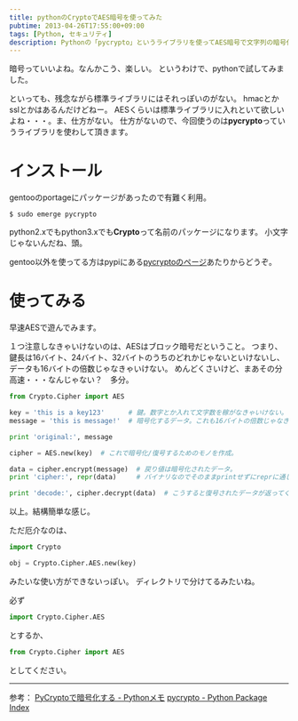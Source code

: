 ```yaml
---
title: pythonのCryptoでAES暗号を使ってみた
pubtime: 2013-04-26T17:55:00+09:00
tags: [Python, セキュリティ]
description: Pythonの「pycrypto」というライブラリを使ってAES暗号で文字列の暗号化を試してみました。
---
```


暗号っていいよね。なんかこう、楽しい。
というわけで、pythonで試してみました。

といっても、残念ながら標準ライブラリにはそれっぽいのがない。
hmacとかsslとかはあるんだけどねー。
AESくらいは標準ライブラリに入れといて欲しいよね・・・。ま、仕方がない。
仕方がないので、今回使うのは**pycrypto**っていうライブラリを使わして頂きます。

# インストール
gentooのportageにパッケージがあったので有難く利用。
``` shell
$ sudo emerge pycrypto
```
python2.xでもpython3.xでも**Crypto**って名前のパッケージになります。
小文字じゃないんだね、頭。

gentoo以外を使ってる方はpypiにある[pycryptoのページ](https://pypi.python.org/pypi/pycrypto)あたりからどうぞ。

# 使ってみる
早速AESで遊んでみます。

１つ注意しなきゃいけないのは、AESはブロック暗号だということ。
つまり、鍵長は16バイト、24バイト、32バイトのうちのどれかじゃないといけないし、データも16バイトの倍数じゃなきゃいけない。
めんどくさいけど、まあその分高速・・・なんじゃない？　多分。

``` python
from Crypto.Cipher import AES

key = 'this is a key123'      # 鍵。数字とか入れて文字数を稼がなきゃいけない。
message = 'this is message!'  # 暗号化するデータ。これも16バイトの倍数じゃなきゃいけない。

print 'original:', message

cipher = AES.new(key)  # これで暗号化/復号するためのモノを作成。

data = cipher.encrypt(message)  # 戻り値は暗号化されたデータ。
print 'cipher:', repr(data)     # バイナリなのでそのままprintせずにreprに通してます。

print 'decode:', cipher.decrypt(data)  # こうすると復号されたデータが返ってくる。
```
以上。結構簡単な感じ。

ただ厄介なのは、
``` python
import Crypto

obj = Crypto.Cipher.AES.new(key)
```
みたいな使い方ができないっぽい。
ディレクトリで分けてるみたいね。

必ず
``` python
import Crypto.Cipher.AES
```
とするか、
``` python
from Crypto.Cipher import AES
```
としてください。

---
参考：
[PyCryptoで暗号化する - Pythonメモ](http://yoshi-python.blogspot.jp/2009/10/pycrypto.html)
[pycrypto - Python Package Index](https://pypi.python.org/pypi/pycrypto)
